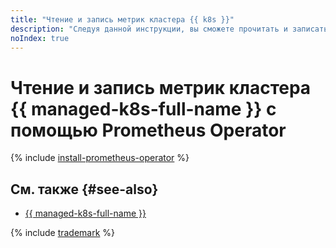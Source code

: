 ```yaml
---
title: "Чтение и запись метрик кластера {{ k8s }}"
description: "Следуя данной инструкции, вы сможете прочитать и записать метрики кластера {{ k8s }} с помощью Prometheus Operator."
noIndex: true
---
```


# Чтение и запись метрик кластера {{ managed-k8s-full-name }} с помощью Prometheus Operator


{% include [install-prometheus-operator](../../../_includes/managed-kubernetes/install-prometheus-operator.md) %}

## См. также {#see-also}

* [{{ managed-k8s-full-name }}](../../../managed-kubernetes/)

{% include [trademark](../../../_includes/monitoring/trademark.md) %}